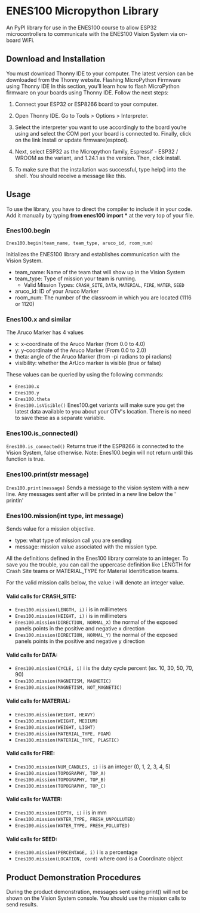 # **ENES100 Micropython Library**
An PyPl library for use in the ENES100 course to allow ESP32 microcontrollers to communicate with the ENES100 Vision System via on-board WiFi.

## Download and Installation 
You must download Thonny IDE to your computer. The latest version can be downloaded from the Thonny website.
Flashing MicroPython Firmware using Thonny IDE
In this section, you’ll learn how to flash MicroPython firmware on your boards using Thonny IDE. Follow the next steps:
1) Connect your ESP32 or ESP8266 board to your computer.
2) Open Thonny IDE. Go to Tools > Options > Interpreter.
3) Select the interpreter you want to use accordingly to the board you’re using and select the COM port your board is connected to. Finally, click on the link Install or update firmware(esptool).
	
4) Next, select ESP32 as the Micropython family, Espressif - ESP32 / WROOM as the variant, and 1.24.1 as the version. Then, click install.

5) To make sure that the installation was successful, type help() into the shell. You should receive a message like this.


## Usage
To use the library, you have to direct the compiler to include it in your code. Add it manually by typing **from enes100 import \*** at the very top of your file.
### Enes100.begin
`Enes100.begin(team_name, team_type, aruco_id, room_num)`

Initializes the ENES100 library and establishes communication with the Vision System.
- team_name: Name of the team that will show up in the Vision System
- team_type: Type of mission your team is running.
	- Valid Mission Types: `CRASH_SITE`, `DATA`, `MATERIAL`, `FIRE`, `WATER`, `SEED`
- aruco_id: ID of your Aruco Marker
- room_num: The number of the classroom in which you are located (1116 or 1120)

### Enes100.x and similar
The Aruco Marker has 4 values
- x: x-coordinate of the Aruco Marker (from 0.0 to 4.0)
- y: y-coordinate of the Aruco Marker (From 0.0 to 2.0)
- theta: angle of the Aruco Marker (from -pi radians to pi radians)
- visibility: whether the ArUco marker is visible (true or false)

These values can be queried by using the following commands:
- `Enes100.x`
- `Enes100.y`
- `Enes100.theta`
- `Enes100.isVisible()`
Enes100.get variants will make sure you get the latest data available to you about your OTV's location. There is no need to save these as a separate variable.

### Enes100.is_connected()
`Enes100.is_connected()`
Returns true if the ESP8266 is connected to the Vision System, false otherwise. Note: Enes100.begin will not return until this function is true.

### Enes100.print(str message)
`Enes100.print(message)`
Sends a message to the vision system with a new line. Any messages sent after will be printed in a new line below the ' println'

### Enes100.mission(int type, int message)
Sends value for a mission objective.
- type: what type of mission call you are sending
- message: mission value associated with the mission type.

All the definitions defined in the Enes100 library correlate to an integer. To save you the trouble, you can call the uppercase definition like LENGTH for Crash Site teams or MATERIAL_TYPE for Material Identification teams.

For the valid mission calls below, the value i will denote an integer value.

#### Valid calls for CRASH_SITE:
- `Enes100.mission(LENGTH, i)` i is in millimeters
- `Enes100.mission(HEIGHT, i)` i is in millimeters
- `Enes100.mission(DIRECTION, NORMAL_X)` the normal of the exposed panels points in the positive and negative x direction
- `Enes100.mission(DIRECTION, NORMAL_Y)` the normal of the exposed panels points in the positive and negative y direction

#### Valid calls for DATA:
- `Enes100.mission(CYCLE, i)` i is the duty cycle percent (ex. 10, 30, 50, 70, 90)
- `Enes100.mission(MAGNETISM, MAGNETIC)`
- `Enes100.mission(MAGNETISM, NOT_MAGNETIC)`

#### Valid calls for MATERIAL:
- `Enes100.mission(WEIGHT, HEAVY)`
- `Enes100.mission(WEIGHT, MEDIUM)`
- `Enes100.mission(WEIGHT, LIGHT)`
- `Enes100.mission(MATERIAL_TYPE, FOAM)`
- `Enes100.mission(MATERIAL_TYPE, PLASTIC)`

#### Valid calls for FIRE:
- `Enes100.mission(NUM_CANDLES, i)` i is an integer (0, 1, 2, 3, 4, 5)
- `Enes100.mission(TOPOGRAPHY, TOP_A)`
- `Enes100.mission(TOPOGRAPHY, TOP_B)`
- `Enes100.mission(TOPOGRAPHY, TOP_C)`

#### Valid calls for WATER:
- `Enes100.mission(DEPTH, i)` i is in mm
- `Enes100.mission(WATER_TYPE, FRESH_UNPOLLUTED)`
- `Enes100.mission(WATER_TYPE, FRESH_POLLUTED)`

#### Valid calls for SEED:
- `Enes100.mission(PERCENTAGE, i)` i is a percentage
- `Enes100.mission(LOCATION, cord)` where cord is a Coordinate object

## Product Demonstration Procedures
During the product demonstration, messages sent using print() will not be shown on the Vision System console. You should use the mission calls to send results.
